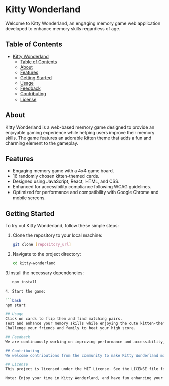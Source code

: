 # Kitty Wonderland

Welcome to Kitty Wonderland, an engaging memory game web application developed to enhance memory skills regardless of age.

## Table of Contents
- [Kitty Wonderland](#kitty-wonderland)
  - [Table of Contents](#table-of-contents)
  - [About](#about)
  - [Features](#features)
  - [Getting Started](#getting-started)
  - [Usage](#usage)
  - [Feedback](#feedback)
  - [Contributing](#contributing)
  - [License](#license)

## About

Kitty Wonderland is a web-based memory game designed to provide an enjoyable gaming experience while helping users improve their memory skills. The game features an adorable kitten theme that adds a fun and charming element to the gameplay.

## Features

- Engaging memory game with a 4x4 game board.
- 16 randomly chosen kitten-themed cards.
- Designed using JavaScript, React, HTML, and CSS.
- Enhanced for accessibility compliance following WCAG guidelines.
- Optimized for performance and compatibility with Google Chrome and mobile screens.

## Getting Started

To try out Kitty Wonderland, follow these simple steps:

1. Clone the repository to your local machine:

   ```bash
   git clone [repository_url]
2. Navigate to the project directory:
    ```bash
    cd kitty-wonderland

3.Install the necessary dependencies:
 ```bash
    npm install

4. Start the game:

 ```bash
npm start

## Usage
Click on cards to flip them and find matching pairs.
Test and enhance your memory skills while enjoying the cute kitten-themed cards.
Challenge your friends and family to beat your high score.

## Feedback
We are continuously working on improving performance and accessibility, especially for Safari users. Your feedback is valuable and can help us make Kitty Wonderland even better. Please don't hesitate to reach out with any suggestions or issues.

## Contributing
We welcome contributions from the community to make Kitty Wonderland more enjoyable and accessible for everyone. If you'd like to contribute, please follow our contribution guidelines.

## License
This project is licensed under the MIT License. See the LICENSE file for details.

Note: Enjoy your time in Kitty Wonderland, and have fun enhancing your memory skills!

